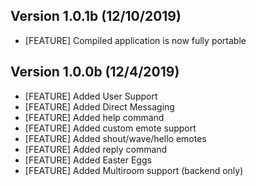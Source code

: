 ## Version 1.0.1b (12/10/2019) ##
- [FEATURE] Compiled application is now fully portable

## Version 1.0.0b (12/4/2019) ##
- [FEATURE] Added User Support
- [FEATURE] Added Direct Messaging
- [FEATURE] Added help command
- [FEATURE] Added custom emote support
- [FEATURE] Added shout/wave/hello emotes
- [FEATURE] Added reply command
- [FEATURE] Added Easter Eggs
- [FEATURE] Added Multiroom support (backend only)
